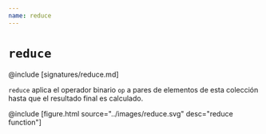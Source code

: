 ```yaml
---
name: reduce
---
```


# `reduce`

@include [signatures/reduce.md]

`reduce` aplica el operador binario `op` a pares de elementos de esta colección hasta que el resultado final es calculado.

@include [figure.html source="../images/reduce.svg" desc="reduce function"]

